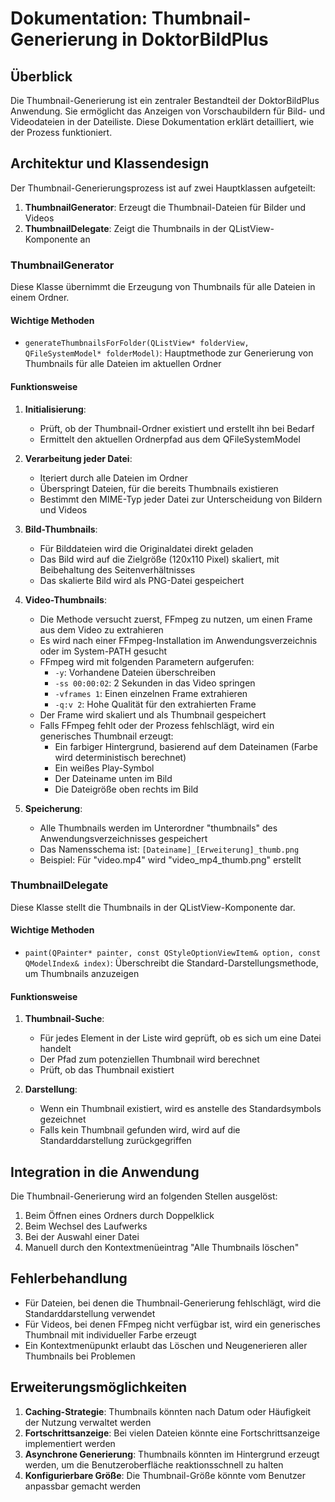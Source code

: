 # Dokumentation: Thumbnail-Generierung in DoktorBildPlus

## Überblick

Die Thumbnail-Generierung ist ein zentraler Bestandteil der DoktorBildPlus Anwendung. Sie ermöglicht das Anzeigen von Vorschaubildern für Bild- und Videodateien in der Dateiliste. Diese Dokumentation erklärt detailliert, wie der Prozess funktioniert.

## Architektur und Klassendesign

Der Thumbnail-Generierungsprozess ist auf zwei Hauptklassen aufgeteilt:

1. **ThumbnailGenerator**: Erzeugt die Thumbnail-Dateien für Bilder und Videos
2. **ThumbnailDelegate**: Zeigt die Thumbnails in der QListView-Komponente an

### ThumbnailGenerator

Diese Klasse übernimmt die Erzeugung von Thumbnails für alle Dateien in einem Ordner.

#### Wichtige Methoden

- `generateThumbnailsForFolder(QListView* folderView, QFileSystemModel* folderModel)`: Hauptmethode zur Generierung von Thumbnails für alle Dateien im aktuellen Ordner

#### Funktionsweise

1. **Initialisierung**:
   - Prüft, ob der Thumbnail-Ordner existiert und erstellt ihn bei Bedarf
   - Ermittelt den aktuellen Ordnerpfad aus dem QFileSystemModel

2. **Verarbeitung jeder Datei**:
   - Iteriert durch alle Dateien im Ordner
   - Überspringt Dateien, für die bereits Thumbnails existieren
   - Bestimmt den MIME-Typ jeder Datei zur Unterscheidung von Bildern und Videos

3. **Bild-Thumbnails**:
   - Für Bilddateien wird die Originaldatei direkt geladen
   - Das Bild wird auf die Zielgröße (120x110 Pixel) skaliert, mit Beibehaltung des Seitenverhältnisses
   - Das skalierte Bild wird als PNG-Datei gespeichert

4. **Video-Thumbnails**:
   - Die Methode versucht zuerst, FFmpeg zu nutzen, um einen Frame aus dem Video zu extrahieren
   - Es wird nach einer FFmpeg-Installation im Anwendungsverzeichnis oder im System-PATH gesucht
   - FFmpeg wird mit folgenden Parametern aufgerufen:
     - `-y`: Vorhandene Dateien überschreiben
     - `-ss 00:00:02`: 2 Sekunden in das Video springen
     - `-vframes 1`: Einen einzelnen Frame extrahieren
     - `-q:v 2`: Hohe Qualität für den extrahierten Frame
   - Der Frame wird skaliert und als Thumbnail gespeichert
   - Falls FFmpeg fehlt oder der Prozess fehlschlägt, wird ein generisches Thumbnail erzeugt:
     - Ein farbiger Hintergrund, basierend auf dem Dateinamen (Farbe wird deterministisch berechnet)
     - Ein weißes Play-Symbol 
     - Der Dateiname unten im Bild
     - Die Dateigröße oben rechts im Bild

5. **Speicherung**:
   - Alle Thumbnails werden im Unterordner "thumbnails" des Anwendungsverzeichnisses gespeichert
   - Das Namensschema ist: `[Dateiname]_[Erweiterung]_thumb.png`
   - Beispiel: Für "video.mp4" wird "video_mp4_thumb.png" erstellt

### ThumbnailDelegate

Diese Klasse stellt die Thumbnails in der QListView-Komponente dar.

#### Wichtige Methoden

- `paint(QPainter* painter, const QStyleOptionViewItem& option, const QModelIndex& index)`: Überschreibt die Standard-Darstellungsmethode, um Thumbnails anzuzeigen

#### Funktionsweise

1. **Thumbnail-Suche**:
   - Für jedes Element in der Liste wird geprüft, ob es sich um eine Datei handelt
   - Der Pfad zum potenziellen Thumbnail wird berechnet
   - Prüft, ob das Thumbnail existiert

2. **Darstellung**:
   - Wenn ein Thumbnail existiert, wird es anstelle des Standardsymbols gezeichnet
   - Falls kein Thumbnail gefunden wird, wird auf die Standarddarstellung zurückgegriffen

## Integration in die Anwendung

Die Thumbnail-Generierung wird an folgenden Stellen ausgelöst:

1. Beim Öffnen eines Ordners durch Doppelklick
2. Beim Wechsel des Laufwerks
3. Bei der Auswahl einer Datei
4. Manuell durch den Kontextmenüeintrag "Alle Thumbnails löschen"

## Fehlerbehandlung

- Für Dateien, bei denen die Thumbnail-Generierung fehlschlägt, wird die Standarddarstellung verwendet
- Für Videos, bei denen FFmpeg nicht verfügbar ist, wird ein generisches Thumbnail mit individueller Farbe erzeugt
- Ein Kontextmenüpunkt erlaubt das Löschen und Neugenerieren aller Thumbnails bei Problemen

## Erweiterungsmöglichkeiten

1. **Caching-Strategie**: Thumbnails könnten nach Datum oder Häufigkeit der Nutzung verwaltet werden
2. **Fortschrittsanzeige**: Bei vielen Dateien könnte eine Fortschrittsanzeige implementiert werden
3. **Asynchrone Generierung**: Thumbnails könnten im Hintergrund erzeugt werden, um die Benutzeroberfläche reaktionsschnell zu halten
4. **Konfigurierbare Größe**: Die Thumbnail-Größe könnte vom Benutzer anpassbar gemacht werden
